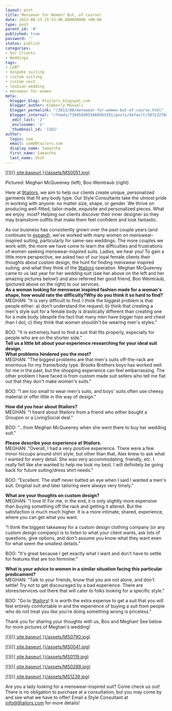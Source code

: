 ```yaml
---
layout: post
title: Menswear for Women? But, of course!
date: 2013-08-15 15:53:00.000000000 +00:00
type: post
parent_id: '0'
published: true
password: ''
status: publish
categories:
- Our Clients
- Weddings
tags:
- LGBT
- bespoke suiting
- custom suiting
- custom vest
- lesbian wedding
- menswear for women
meta:
  blogger_blog: 9tailors.blogspot.com
  blogger_author: Kimberly Maxwell
  blogger_permalink: "/2013/08/menswear-for-women-but-of-course.html"
  blogger_internal: "/feeds/7394569855460563391/posts/default/5072327049683298340"
  _edit_last: '2'
  _encloseme: '1'
  _thumbnail_id: '1162'
author:
  login: sam
  email: sam@9tailors.com
  display_name: Samantha
  first_name: Samantha
  last_name: Shih
---
```

[![]({{ site.baseurl }}/assets/MS0051.jpg)](http://4.bp.blogspot.com/-XKg6z4_Xknw/UfqWQf0jaNI/AAAAAAAADRA/vZNfXCx5y7g/s1600/MS0051.jpg)

Pictured: Meghan McQueeney (left), Boo Weintraub (right)

Here at [9tailors](http://www.9tailors.com/), we aim to help our clients create unique, personalized garments that fit any body type. Our Style Consultants take the utmost pride in working with anyone: no matter size, shape, or gender. We thrive on producing well-fitted, tailor-made, exquisite and personalized pieces. What we enjoy  most? Helping our clients discover their inner designer so they may brainstorm outfits that make them feel confident and look fantastic.

  
As our business has consistently grown over the past couple years (and continues to [expand](http://9tailors.blogspot.com/2013/07/a-cut-above-now-serving-new-york-city.html)), we've worked with many women on menswear-inspired suiting, particularly for same-sex weddings. The more couples we work with, the more we have come to learn the difficulties and frustrations of women seeking menswear-inspired suits. Ladies, we hear you! To gain a little more perspective, we asked two of our loyal female clients their thoughts about custom design, the hunt for finding menswear inspired suiting, and what they think of the [9tailors](http://www.9tailors.com/) operation. Meghan McQueeney came to us last year for her wedding suit (see her above on the left and her amazing pictures below!) and also referred her good friend, Boo Weintraub, (pictured above on the right) to our services.    
**As a woman looking for menswear inspired fashion made for a woman's shape, how would rate the difficulty?Why do you think it so hard to find?**  
MEGHAN: "It is very difficult to find. I think the biggest problem is that people either: a) don't understand the request; b) think that creating a men's style suit for a female body is drastically different than creating one for a male body (despite the fact that many men have bigger hips and chest than I do); c) they think that women shouldn't be wearing men's styles."  
  
BOO: "It is extremely hard to find a suit that fits properly, especially for people who are on the shorter side."  
**Tell us a little bit about your experience researching for your ideal suit design.**  
**What problems hindered you the most?**  
MEGHAN: "The biggest problems are that men's suits off-the-rack are enormous for my frame/body type. Brooks Brothers boys has worked well for me in the past, but the shopping experience can feel embarrassing. The other problem I have faced is from custom made suit sellers who tell me flat out that they don't make women's suits."  
  
BOO: "I am too small to wear men's suits, and boys' suits often use cheesy material or offer little in the way of design."  
  
**How did you hear about 9tailors?**  
MEGHAN: "I heard about 9tailors from a friend who either bought a Groupon or a LivingSocial deal."  
  
BOO: "...from Meghan McQueeney when she went there to buy her wedding suit."  
  
**Please describe your experience at 9tailors.**  
MEGHAN: "Overall, I had a very positive experience. There were a few minor hiccups around shirt style, but other than that, Alex knew to ask what I wanted for every detail. She was very accommodating, friendly, etc. I really felt like she wanted to help me look my best. I will definitely be going back for future suiting/dress shirt needs."  
  
BOO: "Excellent. The staff never batted an eye when I said I wanted a men's suit. Original suit and later tailoring were always very timely."  
  
**What are your thoughts on custom design?**  
MEGHAN: "I love it! For me, in the end, it is only slightly more expensive than buying something off the rack and getting it altered. But the satisfaction is much much higher. It is a more intimate, shared, experience, where you can get what you want.  
  
"I think the biggest takeaway for a custom design clothing company (or any custom design company) is to listen to what your client wants, ask lots of questions, give options, and don't assume you know what they want even for what seem the smallest details."

BOO: "It's great because I get exactly what I want and don't have to settle for features that are too feminine."  
  
**What is your advice to women in a similar situation facing this particular predicament?**  
MEGHAN: "Talk to your friends, know that you are not alone, and don't settle! Try not to get discouraged by a bad experience. There are stores/services out there that will cater to folks looking for a specific style."  
  
BOO: "Go to [9tailors](http://www.9tailors.com/)! It is worth the extra expense to get a suit that you will feel entirely comfortable in and the experience of buying a suit from people who do not treat you like you're doing something wrong is priceless."  
  
Thank you for sharing your thoughts with us, Boo and Meghan! See below for more pictures of Meghan's wedding!  
  
  

[![]({{ site.baseurl }}/assets/MS0790.jpg)](http://3.bp.blogspot.com/-10nvUKImBs0/UfqZVQ_FGRI/AAAAAAAADR0/yHG6uFO57j0/s1600/MS0790.jpg)

[![]({{ site.baseurl }}/assets/MS0041.jpg)](http://4.bp.blogspot.com/-6fGmpztMhcs/UgzwdJPd96I/AAAAAAAADag/WksVa68BAEs/s1600/MS0041.jpg)

[![]({{ site.baseurl }}/assets/MS0119.jpg)](http://3.bp.blogspot.com/-T99cPBAHb3o/UgzwQFZjnqI/AAAAAAAADaQ/pnXDekK-5fw/s1600/MS0119.jpg)

[![]({{ site.baseurl }}/assets/MS0288.jpg)](http://4.bp.blogspot.com/-lFsrl86Q_mE/UgzxFenj5EI/AAAAAAAADao/MUHjxlfY6nw/s1600/MS0288.jpg)

[![]({{ site.baseurl }}/assets/MS1239.jpg)](http://2.bp.blogspot.com/-LoOk-AqBtCo/UfqZyEamSuI/AAAAAAAADR8/Wbs4l3zPiXM/s1600/MS1239.jpg)

Are you a lady looking for a menswear-inspired suit? Come check us out! There is no obligation to purchase at a consultation, but you may come by and see what we have to offer! Email a Style Consultant at [info@9tailors.com](mailto:info@9tailors.com) for more details!